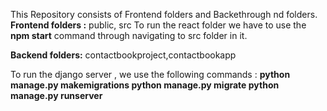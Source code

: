 This Repository consists of Frontend folders and Backethrough nd folders.
**Frontend folders :**
public, src
To run the react folder we have to use the **npm start** command through navigating to src folder in it.

**Backend folders:**
contactbookproject,contactbookapp

To run the django server , we use the following commands :
**python manage.py makemigrations
python manage.py migrate
python manage.py runserver**
